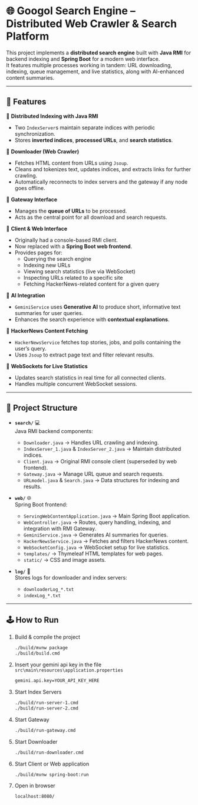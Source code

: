 # 🌐 Googol Search Engine – Distributed Web Crawler & Search Platform

This project implements a **distributed search engine** built with **Java RMI** for backend indexing and **Spring Boot** for a modern web interface.  
It features multiple processes working in tandem: URL downloading, indexing, queue management, and live statistics, along with AI-enhanced content summaries.

---

## 🚀 Features

🔹 **Distributed Indexing with Java RMI**  
  - Two `IndexServer`s maintain separate indices with periodic synchronization.  
  - Stores **inverted indices**, **processed URLs**, and **search statistics**.

🔹 **Downloader (Web Crawler)**  
  - Fetches HTML content from URLs using `Jsoup`.  
  - Cleans and tokenizes text, updates indices, and extracts links for further crawling.  
  - Automatically reconnects to index servers and the gateway if any node goes offline.

🔹 **Gateway Interface**  
  - Manages the **queue of URLs** to be processed.  
  - Acts as the central point for all download and search requests.

🔹 **Client & Web Interface**  
  - Originally had a console-based RMI client.  
  - Now replaced with a **Spring Boot web frontend**.  
  - Provides pages for:
    - Querying the search engine
    - Indexing new URLs
    - Viewing search statistics (live via WebSocket)
    - Inspecting URLs related to a specific site
    - Fetching HackerNews-related content for a given query

🔹 **AI Integration**  
  - `GeminiService` uses **Generative AI** to produce short, informative text summaries for user queries.  
  - Enhances the search experience with **contextual explanations**.

🔹 **HackerNews Content Fetching**  
  - `HackerNewsService` fetches top stories, jobs, and polls containing the user’s query.  
  - Uses `Jsoup` to extract page text and filter relevant results.

🔹 **WebSockets for Live Statistics**  
  - Updates search statistics in real time for all connected clients.  
  - Handles multiple concurrent WebSocket sessions.  

---

## 📂 Project Structure

- **`search/`** 💻  
  Java RMI backend components:
  - `Downloader.java` → Handles URL crawling and indexing.
  - `IndexServer_1.java` & `IndexServer_2.java` → Maintain distributed indices.
  - `Client.java` → Original RMI console client (superseded by web frontend).
  - `Gateway.java` → Manage URL queue and search requests.
  - `URLmodel.java` & `Search.java` → Data structures for indexing and results.

- **`web/`** 🌐  
  Spring Boot frontend:
  - `ServingWebContentApplication.java` → Main Spring Boot application.
  - `WebController.java` → Routes, query handling, indexing, and integration with RMI Gateway.
  - `GeminiService.java` → Generates AI summaries for queries.
  - `HackerNewsService.java` → Fetches and filters HackerNews content.
  - `WebSocketConfig.java` → WebSocket setup for live statistics.
  - `templates/` → Thymeleaf HTML templates for web pages.
  - `static/` → CSS and image assets.

- **`log/`** 📝  
  Stores logs for downloader and index servers:
  - `downloaderLog_*.txt`  
  - `indexLog_*.txt`

---

## 🕹️ How to Run

1. Build & compile the project
    ```bash
    ./build/mvnw package
    ./build/build.cmd
    ```

2. Insert your gemini api key in the file `src\main\resources\application.properties`
    ```bash
    gemini.api.key=YOUR_API_KEY_HERE
    ```

3. Start Index Servers
   ```bash
   ./build/run-server-1.cmd
   ./build/run-server-2.cmd
   ```

4. Start Gateway
    ```bash
    ./build/run-gateway.cmd
    ```

5. Start Downloader
     ```bash
   ./build/run-downloader.cmd
   ```

6. Start Client or Web application
    ```bash
    ./build/mvnw spring-boot:run
    ```
7. Open in browser
    ```bash
    localhost:8080/
    ```